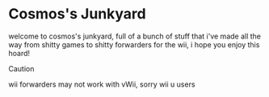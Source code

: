 # Cosmos's Junkyard
welcome to cosmos's junkyard, full of a bunch of stuff that i've made
all the way from shitty games to shitty forwarders for the wii, i hope you enjoy this hoard!

> [!CAUTION]  
> wii forwarders may not work with vWii, sorry wii u users
